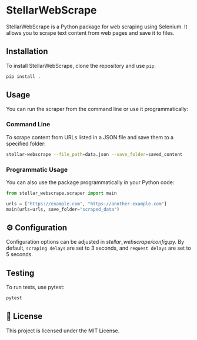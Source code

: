 # StellarWebScrape

StellarWebScrape is a Python package for web scraping using Selenium. It allows you to scrape text content from web pages and save it to files.

## Installation

To install StellarWebScrape, clone the repository and use `pip`:

```bash
pip install .

```
## Usage
You can run the scraper from the command line or use it programmatically:

### Command Line
To scrape content from URLs listed in a JSON file and save them to a specified folder:

```bash
stellar-webscrape --file_path=data.json --save_folder=saved_content
```

### Programmatic Usage
You can also use the package programmatically in your Python code:
```python
from stellar_webscrape.scraper import main

urls = ["https://example.com", "https://another-example.com"]
main(urls=urls, save_folder="scraped_data")

```
## ⚙️  Configuration
Configuration options can be adjusted in *stellar_webscrape/config*.py. By default, `scraping delays` are set to 3 seconds, and `request delays` are set to 5 seconds.

## Testing
To run tests, use pytest:
```bash
pytest
```

## 📜 License
This project is licensed under the MIT License.
